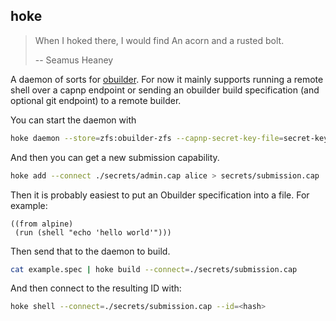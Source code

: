 hoke
----

> When I hoked there, I would find
> An acorn and a rusted bolt.
>
>   -- Seamus Heaney

A daemon of sorts for [obuilder](https://github.com/ocurrent/obuilder). For now it mainly supports running a remote shell over a capnp endpoint or sending an obuilder build specification (and optional git endpoint) to a remote builder.

You can start the daemon with

```sh
hoke daemon --store=zfs:obuilder-zfs --capnp-secret-key-file=secret-key.pem --capnp-listen-address=unix:/tmp/ocurrent2.sock
```

And then you can get a new submission capability.

```sh
hoke add --connect ./secrets/admin.cap alice > secrets/submission.cap
```

Then it is probably easiest to put an Obuilder specification into a file. For example:

```
((from alpine)
 (run (shell "echo 'hello world'")))
```

Then send that to the daemon to build.

```sh
cat example.spec | hoke build --connect=./secrets/submission.cap
```

And then connect to the resulting ID with:

```sh
hoke shell --connect=./secrets/submission.cap --id=<hash>
```


